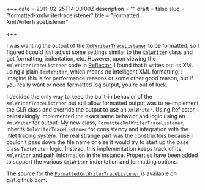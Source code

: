 +++
date = 2011-02-25T14:00:00Z
description = ""
draft = false
slug = "formatted-xmlwritertracelistener"
title = "Formatted XmlWriterTraceListener"

+++


I was wanting the output of the [`XmlWriterTraceListener`](http://msdn.microsoft.com/en-us/library/system.diagnostics.xmlwritertracelistener.aspx) to be formatted, so I figured I could just adjust some settings similar to the [`XmlWriter`](http://msdn.microsoft.com/en-us/library/system.xml.xmlwriter.aspx) class and get formatting, indentation, etc. However, upon viewing the `XmlWriterTraceListener` code in [Reflector](http://www.red-gate.com/products/dotnet-development/reflector/), I found that it writes out its XML using a plain `TextWriter`, which means no intelligent XML formatting. I imagine this is for performance reasons or some other good reason, but if you really want or need formatted log output, you’re out of luck.

I decided the only way to keep the built-in behavior of the `XmlWriterTraceListener` but still allow formatted output was to re-implement the CLR class and override the output to use an `XmlWriter`. Using Reflector, I painstakingly implemented the exact same behavior and logic using an `XmlWriter` for output. My new class, `FormattedXmlWriterTraceListener`, inherits `XmlWriterTraceListener` for consistency and integration with the .Net tracing system. The real strange part was the constructors because I couldn’t pass down the file name or else it would try to start up the base class `TextWriter` logic. Instead, this implementation keeps track of its `XmlWriter` and path information in the instance. Properties have been added to support the various `XmlWriter` indentation and formatting options.

The source for the [`FormattedXmlWriterTraceListener`](https://gist.github.com/jsmarble/1281713a5f82e6cb4bb9561531074606) is available on gist.github.com.

<script src="https://gist.github.com/jsmarble/1281713a5f82e6cb4bb9561531074606.js"></script>

